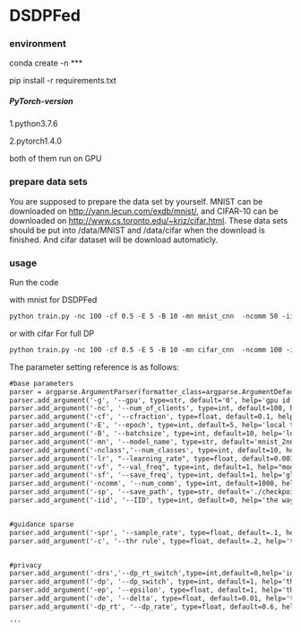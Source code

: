 # DSDPFed

### environment

conda create -n ***

pip install -r requirements.txt

##### PyTorch-version

1.python3.7.6

2.pytorch1.4.0

both of them run on GPU

### prepare data sets

You are supposed to prepare the data set by yourself. MNIST can be downloaded on http://yann.lecun.com/exdb/mnist/, and CIFAR-10 can be downloaded on http://www.cs.toronto.edu/~kriz/cifar.html. These data sets should be put into /data/MNIST and /data/cifar when the download is finished.
And cifar dataset will be download automaticly.
### usage

Run the code

with mnist for DSDPFed
```asp
python train.py -nc 100 -cf 0.5 -E 5 -B 10 -mn mnist_cnn  -ncomm 50 -iid 0 -lr 0.01 -vf 1  -g 0 -dp 1 -drs 0 -spr 0.6 -c 0.5
```

or with cifar For full DP
```asp
python train.py -nc 100 -cf 0.5 -E 5 -B 10 -mn cifar_cnn  -ncomm 100 -iid 1 -lr 0.01 -vf 1  -g 0 -dp 1 -drs 1 -dp_rt 1 -ep 1
```

The parameter setting reference is as follows:
```asp
#base parameters
parser = argparse.ArgumentParser(formatter_class=argparse.ArgumentDefaultsHelpFormatter, description="FedAvg")
parser.add_argument('-g', '--gpu', type=str, default='0', help='gpu id to use(e.g. 0,1,2,3)')       #gpu数量
parser.add_argument('-nc', '--num_of_clients', type=int, default=100, help='numer of the clients')   #客户端的数量
parser.add_argument('-cf', '--cfraction', type=float, default=0.1, help='C fraction, 0 means 1 client, 1 means total clients')      #每次选择运行的客户端的百分比
parser.add_argument('-E', '--epoch', type=int, default=5, help='local train epoch')     #本地迭代的轮数
parser.add_argument('-B', '--batchsize', type=int, default=10, help='local train batch size')   #SGD梯度下降选择的块的大小
parser.add_argument('-mn', '--model_name', type=str, default='mnist_2nn', help='the model to train')    #选择训练的模型
parser.add_argument('-nclass','--num_classes', type=int, default=10, help="number of classes")      #分类的数量
parser.add_argument('-lr', "--learning_rate", type=float, default=0.001, help="learning rate, use value from origin paper as default")    #定义学习速率
parser.add_argument('-vf', "--val_freq", type=int, default=1, help="model validation frequency(of communications)")     #模型通信验证的频率
parser.add_argument('-sf', '--save_freq', type=int, default=1, help='global model save frequency(of communication)')   #全局模型保存频率(通信)
parser.add_argument('-ncomm', '--num_comm', type=int, default=1000, help='number of communications')    #通信次数
parser.add_argument('-sp', '--save_path', type=str, default='./checkpoints', help='the saving path of checkpoints')     #检查点的保存地址
parser.add_argument('-iid', '--IID', type=int, default=0, help='the way to allocate data to clients')   #划分客户端数据


#guidance sparse
parser.add_argument('-spr', '--sample_rate', type=float, default=.1, help='the sample rate')    #稀疏化采样概率
parser.add_argument('-c', '--thr rule', type=float, default=.2, help='the rule of value-sorted client')     #稀疏化的裁切阈值


#privacy
parser.add_argument('-drs','--dp_rt_switch',type=int,default=0,help='input dp_rt or not')       #是否采用DPSFed
parser.add_argument('-dp', '--dp_switch', type=int, default=1, help='the dp run or not')       #是否使用DP
parser.add_argument('-ep', '--epsilon', type=float, default=1, help='the privacy burget')       #隐私预算
parser.add_argument('-de', '--delta', type=float, default=0.01, help='the slack')       #松弛度
parser.add_argument('-dp_rt', '--dp_rate', type=float, default=0.6, help='the probability of differential rate')        #dp的概率

'''
